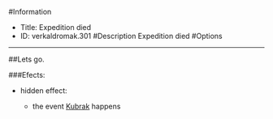 #Information
 - Title: Expedition died
 - ID: verkaldromak.301
#Description
Expedition died
#Options

___
##Lets go.

###Efects:<ul><li>hidden effect:</li><ul><li>the event [Kubrak](../events/kubrak.md) happens</li></ul></ul>

